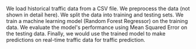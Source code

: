 We load historical traffic data from a CSV file.
We preprocess the data (not shown in detail here).
We split the data into training and testing sets.
We train a machine learning model (Random Forest Regressor) on the training data.
We evaluate the model's performance using Mean Squared Error on the testing data.
Finally, we would use the trained model to make predictions on real-time traffic data for traffic prediction.
